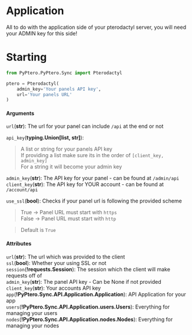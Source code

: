 # Application

All to do with the application side of your pterodactyl server, you will need your ADMIN key for this side!

# Starting
```py
from PyPtero.PyPtero.Sync import Pterodactyl

ptero = Pterodactyl(
    admin_key='Your panels API key',
    url='Your panels URL'
)
```
    
#### Arguments
`url`(**str**): The url for your panel can include `/api` at the end or not

`api_key`(**typing.Union[list, str]**):
> A list or string for your panels API key\
> If providing a list make sure its in the order of `[client_key, admin_key]`\
> For a string it will become your admin key
    
`admin_key`(**str**): The API key for your panel - can be found at `/admin/api`\
`client_key`(**str**): The API key for YOUR account - can be found at `/account/api`

`use_ssl`(**bool**): Checks if your panel url is following the provided scheme
> True -> Panel URL must start with `https`\
> False -> Panel URL must start with `http`
               
> Default is `True`

#### Attributes
`url`(**str**): The url which was provided to the client\
`ssl`(**bool**): Whether your using SSL or not\
`session`(**!requests.Session**): The session which the client will make requests off of\
`admin_key`(**str**): The panel API key - Can be None if not provided\
`client_key`(**str**): Your accounts API key\
`app`(**!PyPtero.Sync.API.Application.Application**): API Application for your app\
`users`(**!PyPtero.Sync.API.Application.users.Users**): Everything for managing your users\
`nodes`(**!PyPtero.Sync.API.Application.nodes.Nodes**): Everything for managing your nodes
